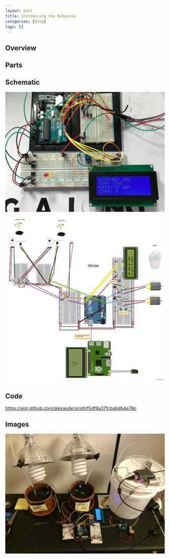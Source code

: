 ```yaml
---
layout: post
title: Introducing the RoboGrow
categories: [Blog]
tags: []
---
```


## Overview


## Parts


## Schematic
![RoboGrow breadboard](../images/robogrow-breadboard.jpg)

![RoboGrow schematic](../images/robogrow-fritzing.png)

## Code
https://gist.github.com/alexanderscott/f5df9a37fcbabdb4e78c


## Images
![RoboGrow plants](../images/robogrow-plants.jpg)



